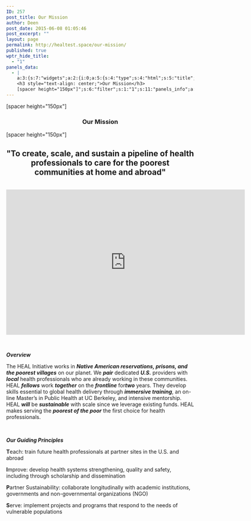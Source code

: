 ```yaml
---
ID: 257
post_title: Our Mission
author: Deen
post_date: 2015-06-08 01:05:46
post_excerpt: ""
layout: page
permalink: http://healtest.space/our-mission/
published: true
wptr_hide_title:
  - "1"
panels_data:
  - |
    a:3:{s:7:"widgets";a:2:{i:0;a:5:{s:4:"type";s:4:"html";s:5:"title";s:0:"";s:4:"text";s:96:"[spacer height="150px"]
    <h3 style="text-align: center;">Our Mission</h3>
    [spacer height="150px"]";s:6:"filter";s:1:"1";s:11:"panels_info";a:6:{s:5:"class";s:30:"WP_Widget_Black_Studio_TinyMCE";s:3:"raw";b:0;s:4:"grid";i:0;s:4:"cell";i:0;s:2:"id";i:0;s:5:"style";a:3:{s:10:"background";s:7:"#ffffff";s:27:"background_image_attachment";i:567;s:18:"background_display";s:5:"cover";}}}i:1;a:5:{s:4:"type";s:6:"visual";s:5:"title";s:0:"";s:4:"text";s:1904:"<h2 style="text-align: center;"> </h2><h2 style="text-align: center;"><strong>"To create, scale, and sustain a pipeline of health professionals to care for the poorest communities at home and abroad"</strong></h2><p> </p><div style="text-align: center;"><iframe src="https://www.youtube.com/embed/6FrMGeVZero" width="640" height="390" frameborder="0" allowfullscreen="allowfullscreen"></iframe></div><p> </p><p><strong><em>Overview</em></strong></p><p>The HEAL Initiative works in <strong><em>Native American reservations, prisons, and the poorest villages</em></strong> on our planet. We <strong><em>pair</em></strong> dedicated <strong><em>U.S.</em></strong> providers with <strong><em>local</em></strong> health professionals who are already working in these communities. HEAL <strong><em>fellows</em></strong> work <strong><em>together</em></strong> on the <strong><em>frontline</em></strong> for<strong><em>two</em></strong> years. They develop skills essential to global health delivery through <strong><em>immersive training</em></strong>, an on-line Master’s in Public Health at UC Berkeley, and intensive mentorship. HEAL <strong><em>will</em></strong> be <strong><em>sustainable</em></strong> with scale since we leverage existing funds. HEAL makes serving the <strong><em>poorest of the poor</em></strong> the first choice for health professionals.</p><p> </p><p><strong><em>Our Guiding Principles</em></strong></p><p><b>T</b>each: train future health professionals at partner sites in the U.S. and abroad</p><p><b>I</b>mprove: develop health systems strengthening, quality and safety, including through scholarship and dissemination</p><p><b>P</b>artner Sustainability: collaborate longitudinally with academic institutions, governments and non-governmental organizations (NGO)</p><p><b>S</b>erve: implement projects and programs that respond to the needs of vulnerable populations</p>";s:6:"filter";s:1:"1";s:11:"panels_info";a:5:{s:5:"class";s:30:"WP_Widget_Black_Studio_TinyMCE";s:4:"grid";i:0;s:4:"cell";i:0;s:2:"id";i:1;s:5:"style";a:4:{s:7:"padding";s:4:"2.5%";s:10:"background";s:7:"#ededed";s:27:"background_image_attachment";b:0;s:18:"background_display";s:5:"cover";}}}}s:5:"grids";a:1:{i:0;a:2:{s:5:"cells";i:1;s:5:"style";a:3:{s:11:"row_stretch";s:14:"full-stretched";s:10:"background";s:7:"#e6e6e6";s:18:"background_display";s:4:"tile";}}}s:10:"grid_cells";a:1:{i:0;a:2:{s:4:"grid";i:0;s:6:"weight";i:1;}}}
---
```

[spacer height="150px"]
<h3 style="text-align: center;">Our Mission</h3>
[spacer height="150px"]
<h2 style="text-align: center;"></h2>
<h2 style="text-align: center;"><strong>"To create, scale, and sustain a pipeline of health professionals to care for the poorest communities at home and abroad"</strong></h2>
&nbsp;

<iframe src="https://www.youtube.com/embed/6FrMGeVZero" width="640" height="390" frameborder="0" allowfullscreen="allowfullscreen"></iframe>

&nbsp;

<strong><em>Overview</em></strong>

The HEAL Initiative works in <strong><em>Native American reservations, prisons, and the poorest villages</em></strong> on our planet. We <strong><em>pair</em></strong> dedicated <strong><em>U.S.</em></strong> providers with <strong><em>local</em></strong> health professionals who are already working in these communities. HEAL <strong><em>fellows</em></strong> work <strong><em>together</em></strong> on the <strong><em>frontline</em></strong> for<strong><em>two</em></strong> years. They develop skills essential to global health delivery through <strong><em>immersive training</em></strong>, an on-line Master’s in Public Health at UC Berkeley, and intensive mentorship. HEAL <strong><em>will</em></strong> be <strong><em>sustainable</em></strong> with scale since we leverage existing funds. HEAL makes serving the <strong><em>poorest of the poor</em></strong> the first choice for health professionals.

&nbsp;

<strong><em>Our Guiding Principles</em></strong>

<b>T</b>each: train future health professionals at partner sites in the U.S. and abroad

<b>I</b>mprove: develop health systems strengthening, quality and safety, including through scholarship and dissemination

<b>P</b>artner Sustainability: collaborate longitudinally with academic institutions, governments and non-governmental organizations (NGO)

<b>S</b>erve: implement projects and programs that respond to the needs of vulnerable populations
